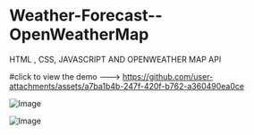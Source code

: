 # Weather-Forecast--OpenWeatherMap
HTML , CSS, JAVASCRIPT AND OPENWEATHER MAP API

#click to view the demo ---> https://github.com/user-attachments/assets/a7ba1b4b-247f-420f-b762-a360490ea0ce

![Image](https://github.com/user-attachments/assets/4fc2c146-07e6-44d9-99c4-236ae28a1600)

![Image](https://github.com/user-attachments/assets/6e6485da-6fde-41be-a2f1-ccee21a60b43)

